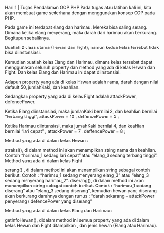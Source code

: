 Hari 1 | Tugas Pendalaman OOP PHP
Pada tugas atau latihan kali ini, kita akan membuat game sederhana dengan menggunakan konsep OOP pada PHP.

Pada game ini terdapat elang dan harimau. Mereka bisa saling serang. Dimana ketika elang menyerang, maka darah dari harimau akan berkurang. Begitupun sebaliknya.

Buatlah 2 class utama (Hewan dan Fight), namun kedua kelas tersebut tidak bisa diinstansiasi.

Kemudian buatlah kelas Elang dan Harimau, dimana kelas tersebut dapat menggunakan seluruh property dan method yang ada di kelas Hewan dan Fight. Dan kelas Elang dan Harimau ini dapat diinstansiai.

Adapun property yang ada di kelas Hewan adalah nama, darah dengan nilai default 50, jumlahKaki, dan keahlian.

Sedangkan property yang ada di kelas Fight adalah attackPower, defencePower.

Ketika Elang diinstansiasi, maka jumlahKaki bernilai 2, dan keahlian bernilai “terbang tinggi”, attackPower = 10 , deffencePower = 5 ;

Ketika Harimau diintansiasi, maka jumlahKaki bernilai 4, dan keahlian bernilai “lari cepat” , attackPower = 7 , deffencePower = 8 ;

Method yang ada di dalam kelas Hewan :

atraksi(), di dalam method ini akan menampilkan string nama dan keahlian. Contoh “harimau_1 sedang lari cepat” atau “elang_3 sedang terbang tinggi”.
Method yang ada di dalam kelas Fight

serang() , di dalam method ini akan menampilkan string sebagai contoh berikut. Contoh : “harimau_1 sedang menyerang elang_3” atau “elang_3 sedang menyerang harimau_2”.
diserang(), di dalam method ini akan menampilkan string sebagai contoh berikut. Contoh : “harimau_1 sedang diserang” atau “elang_3 sedang diserang”, kemudian hewan yang diserang akan berkurang darahnya dengan rumus :
“darah sekarang – attackPower penyerang / defencePower yang diserang”

Method yang ada di dalam kelas Elang dan Harimau :

getInfoHewan(), didalam method ini semua property yang ada di dalam kelas Hewan dan Fight ditampilkan , dan jenis hewan (Elang atau Harimau).